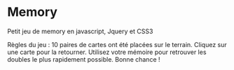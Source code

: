 # Memory

Petit jeu de memory en javascript, Jquery et CSS3 

Règles du jeu : 10 paires de cartes ont été placées sur le terrain. Cliquez sur une carte pour la retourner. Utilisez votre mémoire pour retrouver les doubles le plus rapidement possible.
Bonne chance !